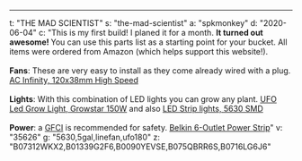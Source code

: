 ---
t: "THE MAD SCIENTIST"
s: "the-mad-scientist"
a: "spkmonkey"
d: "2020-06-04"
c: "This is my first build! I planed it for a month. <strong>It turned out awesome! </strong>You can use this parts list as a starting point for your bucket. 
    All items were ordered from Amazon (which helps support this website!).
    <br><br>
    <strong>Fans</strong>: These are very easy to install as they come already wired with a plug.
    <a href='https://www.amazon.com/AC-Infinity-Cooling-Ventilation-Projects/dp/B009OWRMZ6/ref=as_li_ss_tl?ie=UTF8&linkCode=ll1&tag=spacbuck-20&linkId=295c7a28d8f7ff6e519741ffbb833749'>AC Infinity, 120x38mm High Speed</a>
    <br><br>
    <strong>Lights</strong>: With this combination of LED lights you can grow any plant.
    <a href='https://www.amazon.com/Growstar-Spectrum-Switch-Flowering-Growing/dp/B07312WKX2/ref=as_li_ss_tl?ie=UTF8&linkCode=ll1&tag=spacbuck-20&linkId=8353b7b558842330a603202711ce676d'>UFO Led Grow Light, Growstar 150W</a> and also <a href='https://amzn.to/309vYzB'>LED Strip lights, 5630 SMD</a>
    <br><br>
    <strong>Power</strong>: a <a href='https://www.amazon.com/Yellow-Jacket-2762-1-Outlet-Adapter/dp/B000MM3Z6C/ref=as_li_ss_tl?s=electronics&ie=UTF8&qid=1538573523&sr=1-5&keywords=gfci&linkCode=ll1&tag=spacbuck-20&linkId=31acaff2200ed3e733eadde84d9879be'>GFCI</a> is recommended for safety.
    <a href='https://www.amazon.com/Belkin-BSE600-06BLK-WM-6-Outlet-Protector-6-Foot/dp/B0090YEVSE/ref=as_li_ss_tl?ie=UTF8&linkCode=ll1&tag=spacbuck-20&linkId=3705d953e50acea5db93f8db5ded1c41'>Belkin 6-Outlet Power Strip</a>"
v: "35626"
g: "5630,5gal,linefan,ufo180"
z: "B07312WKX2,B01339G2F6,B0090YEVSE,B075QBRR6S,B0716LG6J6"
